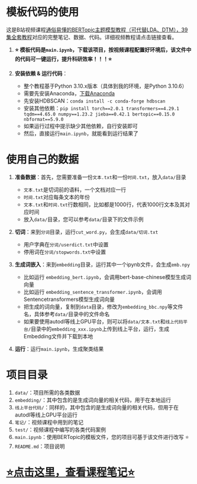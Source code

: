 # 模板代码的使用

这是B站视频课程[通俗易懂的BERTopic主题模型教程（可代替LDA、DTM），39集全套教程](https://space.bilibili.com/10989976/channel/collectiondetail?sid=2819272&spm_id_from=333.788.0.0)对应的完整笔记、数据、代码。详细视频教程请点击链接查看。

1. **⭐ 模板代码是`main.ipynb`，下载该项目，按视频课程配置好环境后，该文件中的代码可一键运行，提升科研效率！！！⭐**

1. **安装依赖 & 运行代码**：
    - 整个教程基于Python 3.10.x版本（具体到我的环境，是Python 3.10.6）
    - 需要先安装Anaconda，[下载Anaconda](https://www.anaconda.com/download)
    - 先安装HDBSCAN：`conda install -c conda-forge hdbscan`
    - 安装其他依赖：`pip install torch==2.0.1 transformers==4.29.1 tqdm==4.65.0 numpy==1.23.2 jieba==0.42.1 bertopic==0.15.0 nbformat==5.9.0`
    - 如果运行过程中提示缺少其他依赖，自行安装即可
    - 然后，直接运行`main.ipynb`，就能看到运行结果了

# 使用自己的数据
1. **准备数据**：首先，您需要准备一份`文本.txt`和一份`时间.txt`，放入`data/`目录
    - `文本.txt`是切词前的语料，一个文档对应一行
    - `时间.txt`对应每条文本的年份
    - `文本.txt`和`时间.txt`行数相同，比如都是1000行，代表1000行文本及其对应时间
    - 放入`data/`目录，您可以参考`data/`目录下的文件示例

1. **切词**：来到`分词`目录，运行`cut_word.py`，会生成`data/切词.txt`
    - 用户字典在`分词/userdict.txt`中设置
    - 停用词在`分词/stopwords.txt`中设置

1. **生成词嵌入**：来到`embedding`目录，运行其中一个ipynb文件，会生成`emb.npy`
    - 比如运行 `embedding_bert.ipynb`，会调用bert-base-chinese模型生成词向量
    - 比如运行 `embedding_sentence_transformer.ipynb`，会调用Sentencetransformers模型生成词向量
    - 把生成的词向量，复制到`data`目录，修改为`embedding_bbc.npy`等文件名，具体参考`data/`目录中的文件命名
    - 如果要使用autodl等线上GPU平台，则可以将`data/文本.txt`和`线上代码平台/`目录中的`embedding_xxx.ipynb`上传到线上平台，运行，生成Embedding文件并下载到本地

1. **运行**：运行`main.ipynb`，生成聚类结果

# 项目目录
1. `data/`：项目所需的各类数据
1. `embedding/`：其中包含的是生成词向量的相关代码，用于在本地运行
1. `线上平台代码/`：同样的，其中包含的是生成词向量的相关代码，但用于在autodl等线上GPU平台运行
1. `笔记/`：视频课程中用到的笔记
1. `test/`：视频课程中编写的各类代码案例
1. `main.ipynb`：使用BERTopic的模板文件，您的项目可基于该文件进行改写 ⭐
1. `README.md`：项目说明


# [⭐点击这里，查看课程笔记⭐](./笔记/note.md)